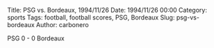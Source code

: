 Title: PSG vs. Bordeaux, 1994/11/26
Date: 1994/11/26 00:00
Category: sports
Tags: football, football scores, PSG, Bordeaux
Slug: psg-vs-bordeaux
Author: carbonero


PSG 0 - 0 Bordeaux

